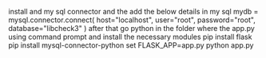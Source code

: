 install and my sql connector and the  add the below details in my sql mydb = mysql.connector.connect(
        host="localhost",
        user="root",
        password="root",
        database="libcheck3"
    )
     after that go python in the folder where the app.py using command prompt and install the necessary modules 
     pip install flask 
      pip install mysql-connector-python
     set FLASK_APP=app.py
     python app.py

    

